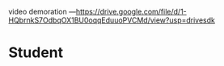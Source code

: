 video demoration —https://drive.google.com/file/d/1-HQbrnkS7OdbqOX1BU0oqqEduuoPVCMd/view?usp=drivesdk
# Student

